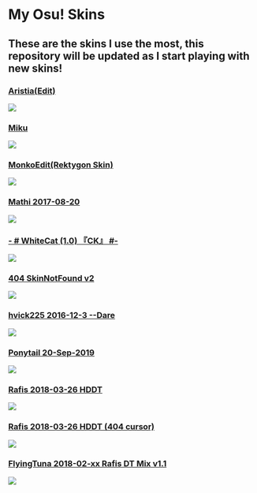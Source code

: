 # My Osu! Skins
## These are the skins I use the most, this repository will be updated as I start playing with new skins!

### [Aristia(Edit)](https://www.mediafire.com/file/wxh5t1xfa3kpncd/Aristia%28Edit%29.osk/file)
<img src="https://skins.osuck.net/uploads/posts/2019-02/1549355517_3.jpg">

### [Miku](https://www.mediafire.com/file/pb2jjjymthjtbma/Miku_16-9.osk/file)
<img src="https://i.imgur.com/qkm9kT2.jpg">

### [MonkoEdit(Rektygon Skin)](https://www.mediafire.com/file/xthnviquoptb313/MonkoEdit.osk/file)
<img src="https://i.imgur.com/ufbcmjo.jpg">

### [Mathi 2017-08-20](https://osuskins.net/skin/GZLYayC)
<img src="https://osuskins.net/screenshots/GZLYayC.jpg">

### [- # WhiteCat (1.0) 『CK』 #-](https://www.mediafire.com/file/6250ar1z1jq0aes/-_%2523_WhiteCat_%25281.0%2529_%25E3%2580%258ECK%25E3%2580%258F_%2523-.osk/file)
<img src="https://skins.osuck.net/uploads/posts/2019-11/1573897221_3.jpg">

### [404 SkinNotFound v2](https://www.mediafire.com/file/xntqi7ms52y2e61/404_SkinNotFound_v2.osk/file)
<img src="https://skins.osuck.net/uploads/posts/2018-11/1541395297_screenshot993.jpg">

### [hvick225 2016-12-3 --Dare](https://osuskins.net/skin/y7jun5I)
<img src="https://i.ytimg.com/vi/eIk4y4oNzi0/maxresdefault.jpg">

### [Ponytail 20-Sep-2019](http://www.mediafire.com/file/9dj37csmypxes6q/Ponytail+20-Sep-2019.osk/file)
<img src="https://skins.osuck.net/uploads/posts/2020-09/1601194613_screenshot9638.jpg">

### [Rafis 2018-03-26 HDDT](https://www.mediafire.com/file/phcsum9n4np44wh/Rafis_2018-03-26_HDDT.osk/file)
<img src="https://osuskins.net/screenshots/ekynLzX.jpg">

### [Rafis 2018-03-26 HDDT (404 cursor)](https://www.mediafire.com/file/64cglwyw8woq364/Rafis_2018-03-26_HDDT_%2528404_cursor%2529.osk/file)
<img src="https://skins.osuck.net/uploads/posts/2020-09/1601194193_screenshot9637.jpg">

### [FlyingTuna 2018-02-xx Rafis DT Mix v1.1](https://th.bing.com/th/id/R.c65a6d133d1d6602d3b49d8c4057ad3d?rik=jasPsDg%2b1Q6tNw&pid=ImgRaw&r=0)
<img src="https://skins.osuck.net/index.php?newsid=46">

